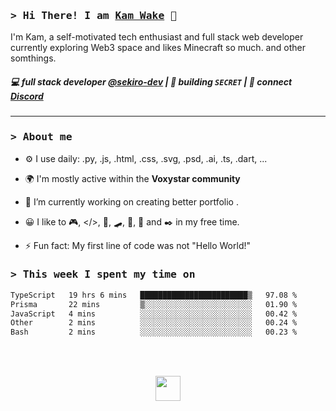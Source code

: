 ### <samp>&gt; Hi There! I am [Kam Wake](https://github.com/sekiro-dev) 👋</samp>
I'm Kam, a self-motivated tech enthusiast and full stack web developer currently exploring Web3 space and likes Minecraft so much. and other somthings.

##### 💻 full stack developer [@sekiro-dev](https://github.com/sekiro-dev) | 🌱 building `SECRET` | 💬 connect [Discord](https://discord.com)
---

### <samp>&gt; About me</samp>

- ⚙️ I use daily: .py, .js, .html, .css, .svg, .psd, .ai, .ts, .dart, ...

- 🌍 I'm mostly active within the **Voxystar community**
  
- 🔭 I’m currently working on creating better portfolio .
  
- 😀 I like to 🎮, </>, 📖, 🛹, 🎸, 🍪 and ✒️ in my free time.
  
- ⚡ Fun fact: My first line of code was not "Hello World!"

### <samp>&gt; This week I spent my time on</samp>
<!--START_SECTION:waka-->

```txt
TypeScript   19 hrs 6 mins   ████████████████████████▒   97.08 %
Prisma       22 mins         ▒░░░░░░░░░░░░░░░░░░░░░░░░   01.90 %
JavaScript   4 mins          ░░░░░░░░░░░░░░░░░░░░░░░░░   00.42 %
Other        2 mins          ░░░░░░░░░░░░░░░░░░░░░░░░░   00.24 %
Bash         2 mins          ░░░░░░░░░░░░░░░░░░░░░░░░░   00.23 %
```

<!--END_SECTION:waka-->

<br><br>

<div align="center">
  <img src="https://raw.githubusercontent.com/innng/innng/master/assets/kyubey.gif" height="40" />
</div>

